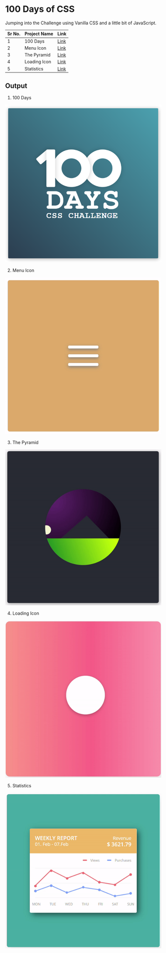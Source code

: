 # 100 Days of CSS
Jumping into the Challenge using Vanilla CSS and a little bit of JavaScript.

|Sr No. | Project Name | Link |
|-------|---------|------|
| 1 | 100 Days |[Link](https://github.com/AdyaTech/100-Days-of-CSS/tree/main/Day%201)|
| 2 | Menu Icon |[Link](https://github.com/AdyaTech/100-Days-of-CSS/tree/main/Day%202)|
| 3 | The Pyramid |[Link](https://github.com/AdyaTech/100-Days-of-CSS/tree/main/Day%203)|
| 4 | Loading Icon |[Link](https://github.com/AdyaTech/100-Days-of-CSS/tree/main/Day%204)|
| 5 | Statistics |[Link](https://github.com/AdyaTech/100-Days-of-CSS/tree/main/Day%205)|

## Output
1. 100 Days

![Day 1](https://github.com/AdyaTech/100-Days-of-CSS/blob/main/Day%201/img.png)

2. Menu Icon

![Day 2](https://github.com/AdyaTech/100-Days-of-CSS/blob/main/Day%202/Video.gif)

3. The Pyramid

![Day 3](https://github.com/AdyaTech/100-Days-of-CSS/blob/main/Day%203/Video.gif)

4. Loading Icon

![Day 4](https://github.com/AdyaTech/100-Days-of-CSS/blob/main/Day%204/Video.gif)

5. Statistics

![Day 5](https://github.com/AdyaTech/100-Days-of-CSS/blob/main/Day%205/Video.gif)
